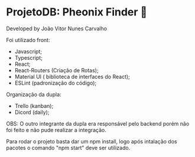 # ProjetoDB: Pheonix Finder 🦅

Developed by João Vitor Nunes Carvalho


Foi utilizado front:
- Javascript;
- Typescript;
- React;
- React-Routers (Criação de Rotas);
- Material UI ( biblioteca de interfaces do React);
- ESLint (padronização do código);

Organização da dupla:
- Trello (kanban);
- Dicord (daily);


OBS:
O outro integrante da dupla era responsável pelo backend porém não foi feito e não pude realizar a integração.

Para rodar o projeto basta dar um npm install, logo após intalação dos pacotes o comando "npm start" deve ser utilizado.
